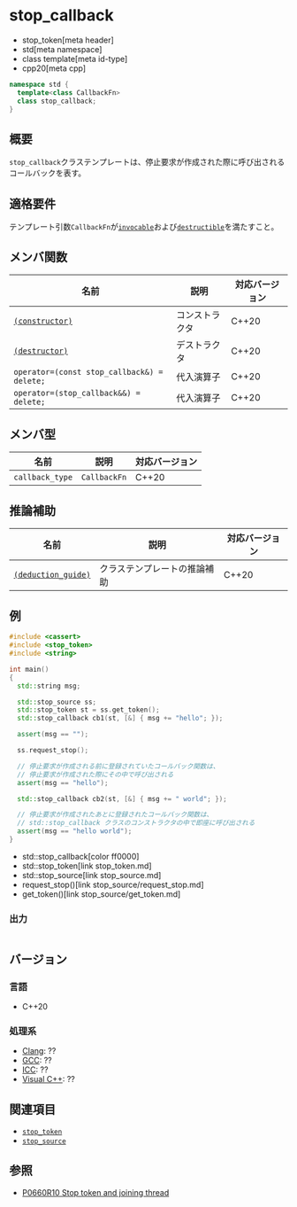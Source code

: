 # stop_callback
* stop_token[meta header]
* std[meta namespace]
* class template[meta id-type]
* cpp20[meta cpp]

```cpp
namespace std {
  template<class CallbackFn>
  class stop_callback;
}
```

## 概要
`stop_callback`クラステンプレートは、停止要求が作成された際に呼び出されるコールバックを表す。


## 適格要件
テンプレート引数`CallbackFn`が[`invocable`](/reference/concepts/invokable.md.nolink)および[`destructible`](/reference/concepts/destructible.md)を満たすこと。


## メンバ関数

| 名前 | 説明 | 対応バージョン |
|------|------|-------|
| [`(constructor)`](stop_callback/op_constructor.md)| コンストラクタ | C++20 |
| [`(destructor)`](stop_callback/op_destructor.md)  | デストラクタ | C++20 |
| `operator=(const stop_callback&) = delete;`       | 代入演算子 | C++20 |
| `operator=(stop_callback&&) = delete;`            | 代入演算子 | C++20 |

## メンバ型

| 名前 | 説明 | 対応バージョン |
|------|------|-------|
| `callback_type` | `CallbackFn` | C++20 |

## 推論補助

| 名前 | 説明 | 対応バージョン |
|------|------|-------|
| [`(deduction_guide)`](stop_callback/op_deduction_guide.md) | クラステンプレートの推論補助 | C++20 |


## 例
```cpp example
#include <cassert>
#include <stop_token>
#include <string>

int main()
{
  std::string msg;

  std::stop_source ss;
  std::stop_token st = ss.get_token();
  std::stop_callback cb1(st, [&] { msg += "hello"; });

  assert(msg == "");

  ss.request_stop();

  // 停止要求が作成される前に登録されていたコールバック関数は、
  // 停止要求が作成された際にその中で呼び出される
  assert(msg == "hello");

  std::stop_callback cb2(st, [&] { msg += " world"; });

  // 停止要求が作成されたあとに登録されたコールバック関数は、
  // std::stop_callback クラスのコンストラクタの中で即座に呼び出される
  assert(msg == "hello world");
}
```
* std::stop_callback[color ff0000]
* std::stop_token[link stop_token.md]
* std::stop_source[link stop_source.md]
* request_stop()[link stop_source/request_stop.md]
* get_token()[link stop_source/get_token.md]

### 出力
```
```

## バージョン
### 言語
- C++20


### 処理系
- [Clang](/implementation.md#clang): ??
- [GCC](/implementation.md#gcc): ??
- [ICC](/implementation.md#icc): ??
- [Visual C++](/implementation.md#visual_cpp): ??


## 関連項目
- [`stop_token`](stop_token.md)
- [`stop_source`](stop_source.md)


## 参照
- [P0660R10 Stop token and joining thread](http://www.open-std.org/jtc1/sc22/wg21/docs/papers/2019/p0660r10.pdf)
